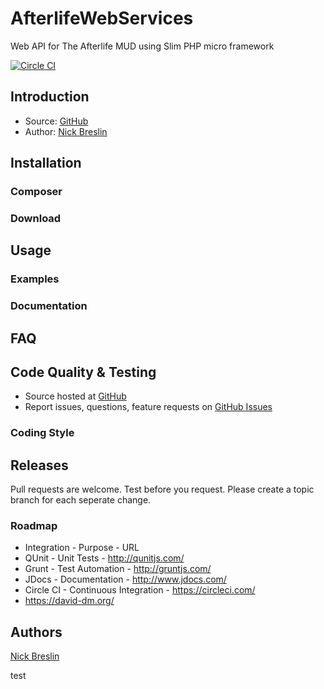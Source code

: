 # AfterlifeWebServices
Web API for The Afterlife MUD using Slim PHP micro framework

[![Circle CI](https://circleci.com/gh/nickbreslin/AfterlifeWebServices.svg?style=shield&circle-token=726bbf905911363923f8a55a4e01748b05070c8d)](https://circleci.com/gh/nickbreslin/AfterlifeWebServices)

## Introduction

* Source: [GitHub](https://github.com/)
* Author: [Nick Breslin](https://github.com/nickbreslin)

## Installation

### Composer

### Download

## Usage

### Examples

### Documentation

## FAQ

## Code Quality & Testing

- Source hosted at [GitHub](https://github.com/nickbreslin/AfterlifeWebServices)
- Report issues, questions, feature requests on [GitHub Issues](https://github.com/nickbreslin/../issues)

### Coding Style

## Releases

Pull requests are welcome. Test before you request. Please create a topic branch for each seperate change.

### Roadmap

* Integration - Purpose - URL
* QUnit - Unit Tests - http://qunitjs.com/
* Grunt - Test Automation - http://gruntjs.com/
* JDocs - Documentation - http://www.jdocs.com/
* Circle CI - Continuous Integration - https://circleci.com/
* https://david-dm.org/

## Authors

[Nick Breslin](https://github.com/nickbreslin)

test